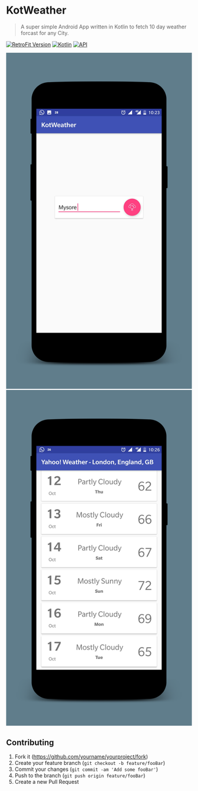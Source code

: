 # KotWeather
> A super simple Android App written in Kotlin to fetch 10 day weather forcast for any City.

[![RetroFit Version][retro-image]][retro-url]
[![Kotlin][kotlin-image]][kotlin-url]
[![API][yahoo-image]][yahoo-url]

![](main-screen.png) ![](weather-list.png)

## Contributing

1. Fork it (<https://github.com/yourname/yourproject/fork>)
2. Create your feature branch (`git checkout -b feature/fooBar`)
3. Commit your changes (`git commit -am 'Add some fooBar'`)
4. Push to the branch (`git push origin feature/fooBar`)
5. Create a new Pull Request

<!-- Markdown link & img dfn's -->
[retro-image]: https://img.shields.io/badge/retrofit-v2.3.0-green.svg
[retro-url]: http://square.github.io/retrofit/
[kotlin-image]: https://img.shields.io/badge/Kotlin-v1.1.51-red.svg
[kotlin-url]: https://kotlinlang.org/
[yahoo-image]: https://img.shields.io/badge/Yahoo%20Weather-API-blue.svg
[yahoo-url]: https://developer.yahoo.com/weather/